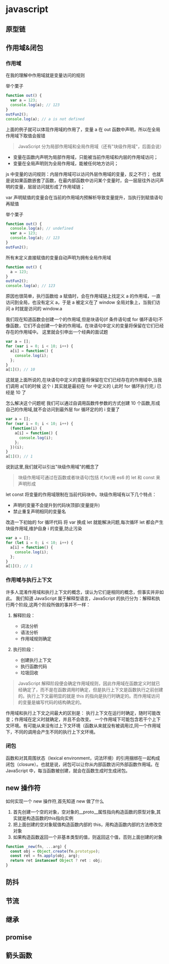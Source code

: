 # javascript

## 原型链

## 作用域&闭包

### 作用域

在我的理解中作用域就是变量访问的规则

举个栗子

```js
function out() {
  var a = 123;
  console.log(a); // 123
}
outFun2();
console.log(a); // a is not defined
```

上面的例子就可以体现作用域的作用了，变量 a 在 out 函数中声明，所以在全局作用域下取值会报错

> JavaScript 分为局部作用域和全局作用域（还有"块级作用域"，后面会说）

- 变量在函数内声明为局部作用域，只能被当前作用域和内层的作用域访问；
- 变量在全局声明则为全局作用域，能被任何地方访问；

js 中变量的访问规则：内层作用域可以访问外层作用域的变量，反之不行；
也就是说如果函数嵌套了函数，在最内部函数中访问某个变量时，会一层层往外访问声明的变量，层层访问就形成了作用域链；

var 声明赋值的变量会在当前的作用域内预解析导致变量提升，当执行到赋值语句再赋值

举个栗子

```js
function out() {
  console.log(a); // undefined
  var a = 123;
  console.log(a); // 123
}
outFun2();
```

所有末定义直接赋值的变量自动声明为拥有全局作用域

```js
function out() {
  a = 123;
}
outFun2();
console.log(a); // 123
```

原因也很简单，执行函数给 a 赋值时，会在作用域链上找定义 a 的作用域，一直访问到全局，也没有定义 a，于是 a 被定义在了 window 全局对象上，当我们访问 a 时就是访问的 window.a

我们现在知道函数会创建一个的作用域,但是块语句(if 条件语句或 for 循环语句)不像函数，它们不会创建一个新的作用域。在块语句中定义的变量将保留在它们已经存在的作用域中。
这里就会引申出一个经典的面试题

```js
var a = [];
for (var i = 0; i < 10; i++) {
  a[i] = function() {
    console.log(i);
  };
}
a[1](); // 10
```

这就是上面所说的,在块语句中定义的变量将保留在它们已经存在的作用域中,当我们调用 a[1]的时候 这个 i 其实就是最初在 for 中定义的 i,此时 for 循环执行完,i 已经是 10 了

怎么解决这个问题呢 我们可以通过自调用函数传参数的方式创建 10 个函数,形成自己的作用域,就不会访问到最外层 for 循环定的的 i 变量了

```js
var a = [];
for (var i = 0; i < 10; i++) {
  (function(i) {
    a[i] = function() {
      console.log(i);
    };
  })(i);
}
a[1](); // 1
```

说到这里,我们就可以引出"块级作用域"的概念了

> 块级作用域可通过在函数或者块语句(包括 if,for)用 es6 的 let 和 const 来声明形成

let const 将变量的作用域限制在当前代码块中。块级作用域有以下几个特点：

- 声明的变量不会提升到代码块顶部(变量提升)
- 禁止重复声明相同的变量名

改造一下初始的 for 循环代码 将 var 换成 let 就能解决问题,每次循环 let 都会产生块级作用域,维护自身 i 的变量,防止污染

```js
var a = [];
for (let i = 0; i < 10; i++) {
  a[i] = function() {
    console.log(i);
  };
}
a[1](); // 1
```

### 作用域与执行上下文

许多人混淆作用域和执行上下文的概念，误认为它们是相同的概念，但事实并非如此。
我们知道 JavaScript 属于解释型语言，JavaScript 的执行分为：解释和执行两个阶段,这两个阶段所做的事并不一样：

1. 解释阶段：

   - 词法分析
   - 语法分析
   - 作用域规则确定

2. 执行阶段：

   - 创建执行上下文
   - 执行函数代码
   - 垃圾回收

> JavaScript 解释阶段便会确定作用域规则，因此作用域在函数定义时就已经确定了，而不是在函数调用时确定，但是执行上下文是函数执行之前创建的。执行上下文最明显的就是 this 的指向是执行时确定的。而作用域访问的变量是编写代码的结构确定的。

作用域和执行上下文之间最大的区别是：
执行上下文在运行时确定，随时可能改变；作用域在定义时就确定，并且不会改变。
一个作用域下可能包含若干个上下文环境。有可能从来没有过上下文环境（函数从来就没有被调用过,同一个作用域下，不同的调用会产生不同的执行上下文环境。

### 闭包

函数和对其周围状态（lexical environment，词法环境）的引用捆绑在一起构成闭包（closure）。也就是说，闭包可以让你从内部函数访问外部函数作用域。在 JavaScript 中，每当函数被创建，就会在函数生成时生成闭包。

## new 操作符

如何实现一个 new 操作符,首先知道 new 做了什么

1. 首先创建一个空的对象，空对象的__proto__属性指向构造函数的原型对象,其实就是构造函数的this指向实例
2. 把上面创建的空对象赋值构造函数内部的 this，用构造函数内部的方法修改空对象
3. 如果构造函数返回一个非基本类型的值，则返回这个值，否则上面创建的对象

```js
function _new(fn, ...arg) {
  const obj = Object.create(fn.prototype);
  const ret = fn.apply(obj, arg);
  return ret instanceof Object ? ret : obj;
}
```

## 防抖

## 节流

## 继承

## promise

## 箭头函数
